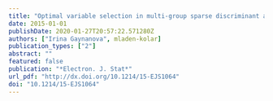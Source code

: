 ```yaml
---
title: "Optimal variable selection in multi-group sparse discriminant analysis"
date: 2015-01-01
publishDate: 2020-01-27T20:57:22.571280Z
authors: ["Irina Gaynanova", mladen-kolar]
publication_types: ["2"]
abstract: ""
featured: false
publication: "*Electron. J. Stat*"
url_pdf: "http://dx.doi.org/10.1214/15-EJS1064"
doi: "10.1214/15-EJS1064"
---
```

